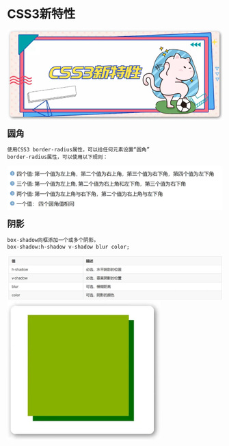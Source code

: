 <h1>CSS3新特性</h1>

![Alt text](image.png)

<b style="font-size:20px">圆角</b>

    使用CSS3 border-radius属性，可以给任何元素设置“圆角”
    border-radius属性，可以使用以下规则：
![Alt text](image-1.png)

<b style="font-size:20px">阴影</b>

    box-shadow向框添加一个或多个阴影。
    box-shadow:h-shadow v-shadow blur color;
![Alt text](image-2.png)
![Alt text](image-3.png)